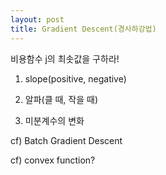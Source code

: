 ```yaml
---
layout: post
title: Gradient Descent(경사하강법)
---
```


비용함수 j의 최솟값을 구하라!

1) slope(positive, negative)

2) 알파(클 때, 작을 때)

3) 미분계수의 변화

cf) Batch Gradient Descent

cf) convex function?
